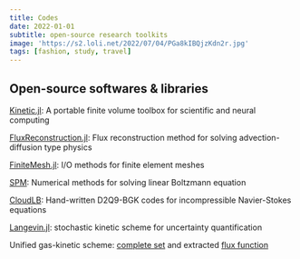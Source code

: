 ```yaml
---
title: Codes
date: 2022-01-01
subtitle: open-source research toolkits
image: 'https://s2.loli.net/2022/07/04/PGa8kIBQjzKdn2r.jpg'
tags: [fashion, study, travel]
---
```


## Open-source softwares & libraries

[Kinetic.jl](https://github.com/vavrines/Kinetic.jl): A portable finite volume toolbox for scientific and neural computing

[FluxReconstruction.jl](https://github.com/vavrines/FluxReconstruction.jl): Flux reconstruction method for solving advection-diffusion type physics

[FiniteMesh.jl](https://github.com/vavrines/FiniteMesh.jl): I/O methods for finite element meshes

[SPM](https://github.com/vavrines/SPM): Numerical methods for solving linear Boltzmann equation

[CloudLB](https://github.com/vavrines/CloudLB): Hand-written D2Q9-BGK codes for incompressible Navier-Stokes equations

[Langevin.jl](https://github.com/vavrines/Langevin.jl): stochastic kinetic scheme for uncertainty quantification

Unified gas-kinetic scheme: [complete set](https://github.com/vavrines/UGKS) and extracted [flux function](https://github.com/vavrines/UGKSFlux)
